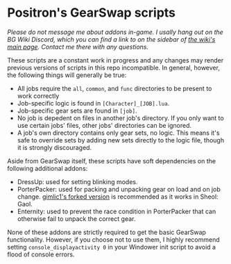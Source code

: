 # Positron's GearSwap scripts

*Please do not message me about addons in-game. I usally hang out on the BG Wiki Discord, which you can find a link to on the sidebar of [the wiki's main page](https://www.bg-wiki.com/ffxi/Main_Page). Contact me there with any questions.*

These scripts are a constant work in progress and any changes may render previous versions of scripts in this repo incompatible. In general, however, the following things will generally be true:
* All jobs require the `all`, `common`, and `func` directories to be present to work correctly
* Job-specific logic is found in `[Character]_[JOB].lua`.
* Job-specific gear sets are found in `[job]`.
* No job is depedent on files in another job's directory. If you only want to use certain jobs' files, other jobs' directories can be ignored.
* A job's own directory contains only gear sets, no logic. This means it's safe to override sets by adding new sets directly to the logic file, though it is strongly discouraged.

Aside from GearSwap itself, these scripts have soft dependencies on the following additional addons:
* DressUp: used for setting blinking modes.
* PorterPacker: used for packing and unpacking gear on load and on job change. [gimlic1's forked version](https://github.com/gimlic1/Windower-addons/tree/master/PorterPacker) is recommended as it works in Sheol: Gaol.
* Enternity: used to prevent the race condition in PorterPacker that can otherwise fail to unpack the correct gear.

None of these addons are strictly required to get the basic GearSwap functionality. However, if you choose not to use them, I highly recommend setting `console_displayactivity 0` in your Windower init script to avoid a flood of console errors.